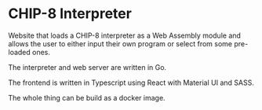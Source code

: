 # CHIP-8 Interpreter

Website that loads a CHIP-8 interpreter as a Web Assembly module and allows the user to either input their own program or select from some pre-loaded ones.

The interpreter and web server are written in Go.

The frontend is written in Typescript using React with Material UI and SASS.

The whole thing can be build as a docker image.
